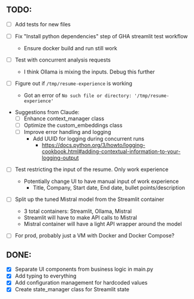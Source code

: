 ## TODO:
- [ ] Add tests for new files

- [ ] Fix "Install python dependencies" step of GHA streamlit test workflow
  - Ensure docker build and run still work

- [ ] Test with concurrent analysis requests
  - I think Ollama is mixing the inputs. Debug this further

- [ ] Figure out if `/tmp/resume-experience` is working
  - Got an error of `No such file or directory: '/tmp/resume-experience'`

- Suggestions from Claude:
  - [ ] Enhance context_manager class
  - [ ] Optimize the custom_embeddings class
  - [ ] Improve error handling and logging
    - Add UUID for logging during concurrent runs
      - https://docs.python.org/3/howto/logging-cookbook.html#adding-contextual-information-to-your-logging-output

- [ ] Test restricting the input of the resume. Only work experience
  - Potentially change UI to have manual input of work experience
    - Title, Company, Start date, End date, bullet points/description

- [ ] Split up the tuned Mistral model from the Streamlit container
  - 3 total containers: Streamlit, Ollama, Mistral
  - Streamlit will have to make API calls to Mistral
  - Mistral container will have a light API wrapper around the model

- [ ] For prod, probably just a VM with Docker and Docker Compose?

## DONE:
- [x] Separate UI components from business logic in main.py
- [x] Add typing to everything
- [x] Add configuration management for hardcoded values
- [x] Create state_manager class for Streamlit state
